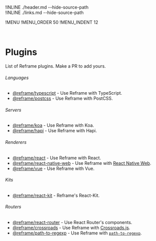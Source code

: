 !INLINE ./header.md --hide-source-path
<br/>
!INLINE ./links.md --hide-source-path

!MENU
!MENU_ORDER 50
!MENU_INDENT 12

<br/>

# Plugins

List of Reframe plugins. Make a PR to add yours.

###### Languages
 - [@reframe/typescript](/plugins/typescript#readme) - Use Reframe with TypeScript.
 - [@reframe/postcss](/plugins/postcss#readme) - Use Reframe with PostCSS.

###### Servers
 - [@reframe/koa](/plugins/koa#readme) - Use Reframe with Koa.
 - [@reframe/hapi](/plugins/hapi#readme) - Use Reframe with Hapi.

###### Renderers
 - [@reframe/react](/plugins/react#readme) - Use Reframe with React.
 - [@reframe/react-native-web](/plugins/react-native-web#readme) - Use Reframe with [React Native Web](https://github.com/necolas/react-native-web#readme).
 - [@reframe/vue](/plugins/vue#readme) - Use Reframe with Vue.

###### Kits
 - [@reframe/react-kit](/plugins/react-kit#readme) - Reframe's React-Kit.

###### Routers
 - [@reframe/react-router](/plugins/react-router#readme) - Use React Router's components.
 - [@reframe/crossroads](/plugins/crossroads#readme) - Use Reframe with [Crossroads.js](https://github.com/millermedeiros/crossroads.js#readme).
 - [@reframe/path-to-regexp](/plugins/path-to-regexp#readme) - Use Reframe with [`path-to-regexp`](https://github.com/pillarjs/path-to-regexp#readme).

